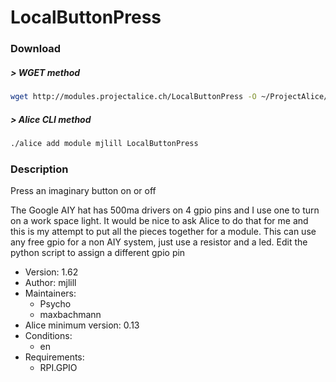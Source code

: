 # LocalButtonPress

### Download

##### > WGET method
```bash
wget http://modules.projectalice.ch/LocalButtonPress -O ~/ProjectAlice/system/moduleInstallTickets/LocalButtonPress.install
```

##### > Alice CLI method
```bash
./alice add module mjlill LocalButtonPress
```

### Description
Press an imaginary button on or off

 The Google AIY hat has 500ma drivers on 4 gpio pins and I use one to turn on a work space light.
 It would be nice to ask Alice to do that for me and this is my attempt to put all the pieces
 together for a module. This can use any free gpio for a non AIY system, just use a resistor and a led. 
 Edit the python script to assign a different gpio pin


- Version: 1.62
- Author: mjlill
- Maintainers:
  - Psycho
  - maxbachmann
- Alice minimum version: 0.13
- Conditions:
  - en
- Requirements: 
  - RPI.GPIO


